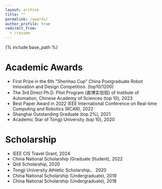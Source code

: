 ```yaml
---
layout: archive
title: ""
permalink: /awards/
author_profile: true
redirect_from:
  - /resume
---
```


{% include base_path %}

Academic Awards
======
* First Prize in the 6th "Shenhao Cup" China Postgraduate Robot Innovation and Design Competition. (top10/1200)
* The 3rd Direct Ph.D. Pilot Program (直博实验班) of Institute of Automation, Chinese Academy of Sciences (top 10), 2023
* Best Paper Award in 2022 IEEE International Conference on Real-time Computing and Robotics (RCAR), 2022
* Shanghai Outstanding Graduate (top 2%), 2021
* Academic Star of Tongji University (top 10), 2020

Scholarship
======
* IEEE CIS Travel Grant, 2024
* China National Scholarship (Graduate Student), 2022
* Qidi Scholarship, 2020
* Tongji University Athletic Scholarship， 2020
* China National Scholarship (Undergraduate), 2019
* China National Scholarship (Undergraduate), 2018
